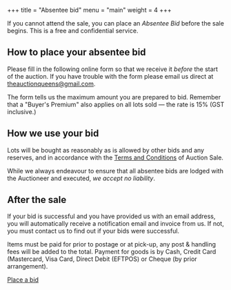 +++
title  = "Absentee bid"
menu   = "main"
weight = 4
+++

If you cannot attend the sale, you can place an _Absentee Bid_ before the sale begins. This is a free and confidential service.

## How to place your absentee bid

Please fill in the following online form so that we receive it _before_ the start of the auction. If you have trouble with the form please email us direct at [theauctionqueens@gmail.com](mailto:theauctionqueens@gmail.com).

The form tells us the maximum amount you are prepared to bid. Remember that a "Buyer's Premium" also applies on all lots sold — the rate is 15% (GST inclusive.)

## How we use your bid

Lots will be bought as reasonably as is allowed by other bids and any reserves, and in accordance with the [Terms and Conditions](/terms/) of Auction Sale.

While we always endeavour to ensure that all absentee bids are lodged with the Auctioneer and executed, _we accept no liability_.

## After the sale

If your bid is successful and you have provided us with an email address, you will automatically receive a notification email and invoice from us. If not, you must contact us to find out if your bids were successful.

Items must be paid for prior to postage or at pick-up, any post & handling fees will be added to the total. Payment for goods is by Cash, Credit Card (Mastercard, Visa Card, Direct Debit (EFTPOS) or Cheque (by prior arrangement).

<div class="text-center"><a class="bg-indigo-light border px-6 py-3 rounded-lg shadow-lg hover:shadow-inner text-white text-2xl" href="/absentee/bid/">Place a bid</a></div>